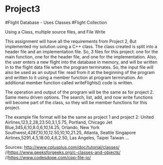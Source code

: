 # Project3
#Flight Database - Uses Classes
#Flight Collection

Using a Class, multiple source files, and File Write

This assignment will have all the requirements from Project 2, But implemented my solution using a C++ class. The class created is split into a header file and an implementation file. So, 3 files for this project: one for the main function, one for the header file, and one for the implementation. Also, the user enters a new flight into the database in memory, and will be written in to the flight data file when the program terminates. So, the input file will also be used as an output file: read from it at the beginning of the program and written to it using a member function at program termination. An additional member function called writeFlights() code is written.

The operation and output of the program will be the same as for project 2. Same menu driven options. The search, list, add, and now write functions will become part of the class, so they will be member functions for this project. 

The example file format will be the same as project 1 and project 2:
United Airlines,123,2,28,23.50,3,1,5.75, Portland, Chicago
Jet Blue,345,6,10,8.0,6,10,14.25, Orlando, New York
Southwest,4287,10,10,12.50,10,10,21.25, Atlanta, Seattle
Singapore Airlines,5291,4,5,18.00,4,6,2.50, Las Angeles, Taipei Taiwan
…

Sources:
http://www.cplusplus.com/doc/tutorial/classes/
//https://www.geeksforgeeks.org/c-classes-and-objects/
//https://www.codesdope.com/cpp-file-io/
